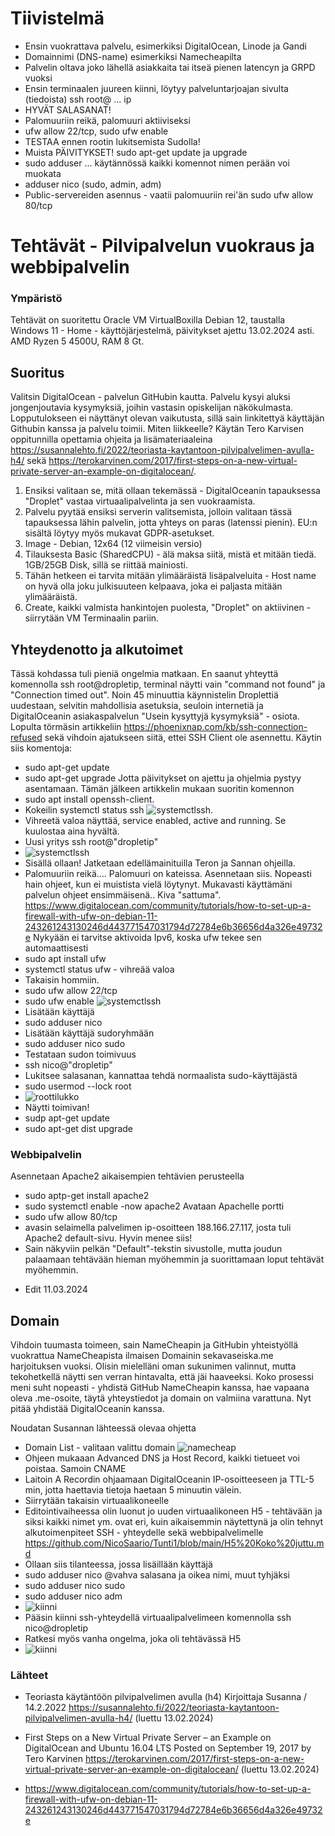 # Tiivistelmä
- Ensin vuokrattava palvelu, esimerkiksi DigitalOcean, Linode ja Gandi
- Domainnimi (DNS-name) esimerkiksi Namecheapilta
- Palvelin oltava joko lähellä asiakkaita tai itseä pienen latencyn ja GRPD vuoksi
- Ensin terminaalen juureen kiinni, löytyy palveluntarjoajan sivulta (tiedoista) ssh root@ ... ip
- HYVÄT SALASANAT!
- Palomuuriin reikä, palomuuri aktiiviseksi
- ufw allow 22/tcp, sudo ufw enable
- TESTAA ennen rootin lukitsemista Sudolla!
- Muista PÄIVITYKSET! sudo apt-get update ja upgrade
- sudo adduser ... käytännössä kaikki komennot nimen perään voi muokata
- adduser nico (sudo, admin, adm)
- Public-servereiden asennus - vaatii palomuuriin rei'än sudo ufw allow 80/tcp


# Tehtävät - Pilvipalvelun vuokraus ja webbipalvelin

### Ympäristö

Tehtävät on suoritettu Oracle VM VirtualBoxilla Debian 12, taustalla Windows 11 - Home - käyttöjärjestelmä, päivitykset ajettu 13.02.2024 asti. AMD Ryzen 5 4500U, RAM 8 Gt.

## Suoritus
Valitsin DigitalOcean - palvelun GitHubin kautta. Palvelu kysyi aluksi jongenjoutavia kysymyksiä, joihin vastasin opiskelijan näkökulmasta. 
Lopputulokseen ei näyttänyt olevan vaikutusta, sillä sain linkitettyä käyttäjän Githubin kanssa ja palvelu toimii.
Miten liikkeelle?
Käytän Tero Karvisen oppitunnilla opettamia ohjeita ja lisämateriaaleina https://susannalehto.fi/2022/teoriasta-kaytantoon-pilvipalvelimen-avulla-h4/ sekä https://terokarvinen.com/2017/first-steps-on-a-new-virtual-private-server-an-example-on-digitalocean/.
1. Ensiksi valitaan se, mitä ollaan tekemässä - DigitalOceanin tapauksessa "Droplet" vastaa virtuaalipalvelinta ja sen vuokraamista.
2. Palvelu pyytää ensiksi serverin valitsemista, jolloin valitaan tässä tapauksessa lähin palvelin, jotta yhteys on paras (latenssi pienin). EU:n sisältä löytyy myös mukavat GDPR-asetukset.
3. Image - Debian, 12x64 (12 viimeisin versio)
4. Tilauksesta Basic (SharedCPU) - älä maksa siitä, mistä et mitään tiedä. 1GB/25GB Disk, sillä se riittää mainiosti.
5. Tähän hetkeen ei tarvita mitään ylimääräistä lisäpalveluita - Host name on hyvä olla joku julkisuuteen kelpaava, joka ei paljasta mitään ylimääräistä.
6. Create, kaikki valmista hankintojen puolesta, "Droplet" on aktiivinen - siirrytään VM Terminaalin pariin.

## Yhteydenotto ja alkutoimet
Tässä kohdassa tuli pieniä ongelmia matkaan. En saanut yhteyttä komennolla ssh root@dropletip, terminal näytti vain "command not found" ja "Connection timed out". Noin 45 minuuttia käynnistelin Droplettiä uudestaan, selvitin mahdollisia asetuksia, seuloin internetiä ja DigitalOceanin asiakaspalvelun "Usein kysyttyjä kysymyksiä" - osiota. Lopulta törmäsin artikkeliin https://phoenixnap.com/kb/ssh-connection-refused sekä vihdoin ajatukseen siitä, ettei SSH Client ole asennettu.
Käytin siis komentoja:
- sudo apt-get update
- sudo apt-get upgrade
Jotta päivitykset on ajettu ja ohjelmia pystyy asentamaan.
Tämän jälkeen artikkelin mukaan suoritin komennon
- sudo apt install openssh-client.
- Kokeilin systemctl status ssh
![systemctlssh](https://github.com/NicoSaario/Tunti1/assets/156778628/51de0969-3539-4073-9e0a-5854d5242780).
- Vihreetä valoa näyttää, service enabled, active and running. Se kuulostaa aina hyvältä.
- Uusi yritys ssh root@"dropletip"
- ![systemctlssh](https://github.com/NicoSaario/Tunti1/assets/156778628/1f8504e8-d00c-4b70-aae9-d9875ee35d78)
- Sisällä ollaan!
Jatketaan edellämainituilla Teron ja Sannan ohjeilla.
- Palomuuriin reikä.... Palomuuri on kateissa.
 Asennetaan siis. Nopeasti hain ohjeet, kun ei muistista vielä löytynyt. Mukavasti käyttämäni palvelun ohjeet ensimmäisenä.. Kiva "sattuma". https://www.digitalocean.com/community/tutorials/how-to-set-up-a-firewall-with-ufw-on-debian-11-243261243130246d443771547031794d72784e6b36656d4a326e49732e
 Nykyään ei tarvitse aktivoida Ipv6, koska ufw tekee sen automaattisesti
- sudo apt install ufw
- systemctl status ufw - vihreää valoa
- Takaisin hommiin.
- sudo ufw allow 22/tcp
- sudo ufw enable
![systemctlssh](https://github.com/NicoSaario/Tunti1/assets/156778628/b7d0bbc7-7451-424b-a6a5-d32a83c3fa0c)
- Lisätään käyttäjä
- sudo adduser nico
- Lisätään käyttäjä sudoryhmään
- sudo adduser nico sudo
- Testataan sudon toimivuus
- ssh nico@"dropletip"
- Lukitsee salasanan, kannattaa tehdä normaalista sudo-käyttäjästä
- sudo usermod --lock root
- ![roottilukko](https://github.com/NicoSaario/Tunti1/assets/156778628/b05c5b8e-b0e2-42d9-8f93-cb01febf4c94)
- Näytti toimivan!
- sudp apt-get update
- sudo apt-get dist upgrade

### Webbipalvelin
Asennetaan Apache2 aikaisempien tehtävien perusteella
- sudo aptp-get install apache2
- sudo systemctl enable -now apache2
 Avataan Apachelle portti
- sudo ufw allow 80/tcp
- avasin selaimella palvelimen ip-osoitteen 188.166.27.117, josta tuli Apache2 default-sivu. Hyvin menee siis!
- Sain näkyviin pelkän "Default"-tekstin sivustolle, mutta joudun palaamaan tehtävään hieman myöhemmin ja suorittamaan loput tehtävät myöhemmin.

* Edit 11.03.2024
## Domain
Vihdoin tuumasta toimeen, sain NameCheapin ja GitHubin yhteistyöllä vuokrattua NameCheapista ilmaisen Domainin sekavaseiska.me harjoituksen vuoksi. Olisin mielelläni oman sukunimen valinnut, mutta tekohetkellä näytti sen verran hintavalta, että jäi haaveeksi. Koko prosessi meni suht nopeasti - yhdistä GitHub NameCheapin kanssa, hae vapaana oleva .me-osoite, täytä yhteystiedot ja domain on valmiina varattuna.
Nyt pitää yhdistää DigitalOceanin kanssa.

Noudatan Susannan lähteessä olevaa ohjetta
- Domain List - valitaan valittu domain
![namecheap](https://github.com/NicoSaario/Tunti1/assets/156778628/e0838b9c-4abc-4432-b1fe-8fe0ea8ddc86)
- Ohjeen mukaaan Advanced DNS ja Host Record, kaikki tietueet voi poistaa. Samoin CNAME
- Laitoin A Recordin ohjaamaan DigitalOceanin IP-osoitteeseen ja TTL-5 min, jotta haettavia tietoja haetaan 5 minuutin välein.
- Siirrytään takaisin virtuaalikoneelle
- Editointivaiheessa olin luonut jo uuden virtuaalikoneen H5 - tehtävään ja siksi kaikki nimet ym. ovat eri, kuin aikaisemmin näytettynä ja olin tehnyt alkutoimenpiteet SSH - yhteydelle sekä webbipalvelimelle https://github.com/NicoSaario/Tunti1/blob/main/H5%20Koko%20juttu.md
- Ollaan siis tilanteessa, jossa lisäillään käyttäjä
- sudo adduser nico @vahva salasana ja oikea nimi, muut tyhjäksi
- sudo adduser nico sudo
- sudo adduser nico adm
- ![kiinni](https://github.com/NicoSaario/Tunti1/assets/156778628/d14cf4ff-4195-4d53-a81a-5b5018a55a5c)
- Pääsin kiinni ssh-yhteydellä virtuaalipalvelimeen komennolla ssh nico@dropletip
- Ratkesi myös vanha ongelma, joka oli tehtävässä H5
- ![kiinni](https://github.com/NicoSaario/Tunti1/assets/156778628/a2c08c12-8585-4b24-8243-73defab86d16)


  
### Lähteet
- Teoriasta käytäntöön pilvipalvelimen avulla (h4)
Kirjoittaja Susanna / 14.2.2022
https://susannalehto.fi/2022/teoriasta-kaytantoon-pilvipalvelimen-avulla-h4/ (luettu 13.02.2024)

- First Steps on a New Virtual Private Server – an Example on DigitalOcean and Ubuntu 16.04 LTS
Posted on September 19, 2017 by Tero Karvinen 
https://terokarvinen.com/2017/first-steps-on-a-new-virtual-private-server-an-example-on-digitalocean/ (luettu 13.02.2024)

- https://www.digitalocean.com/community/tutorials/how-to-set-up-a-firewall-with-ufw-on-debian-11-243261243130246d443771547031794d72784e6b36656d4a326e49732e
